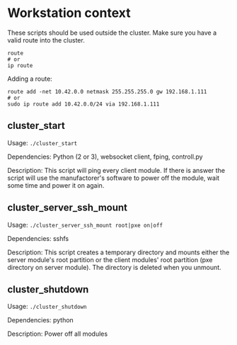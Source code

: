 # Workstation context
These scripts should be used outside the cluster. Make sure you have a valid route into the cluster.

```
route
# or
ip route
```

Adding a route:

```
route add -net 10.42.0.0 netmask 255.255.255.0 gw 192.168.1.111
# or
sudo ip route add 10.42.0.0/24 via 192.168.1.111
```


## cluster_start

Usage: `./cluster_start`

Dependencies: Python (2 or 3), websocket client, fping, controll.py

Description: This script will ping every client module. If there is answer the script will use the manufactorer's software to power off the module, wait some time and power it on again.

## cluster_server_ssh_mount

Usage: `./cluster_server_ssh_mount root|pxe on|off`

Dependencies: sshfs

Description: This script creates a temporary directory and mounts either the server module's root partition or the client modules' root partition (pxe directory on server module). The directory is deleted when you unmount.

## cluster_shutdown

Usage: `./cluster_shutdown`

Dependencies: python

Description: Power off all modules